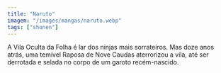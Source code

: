 ```yaml
---
title: "Naruto"
imagem: "/images/mangas/naruto.webp"
tags: ["shonen"]
---
```


A Vila Oculta da Folha é lar dos ninjas mais sorrateiros. Mas doze anos atrás, uma temível Raposa de Nove Caudas aterrorizou a vila, até ser derrotada e selada no corpo de um garoto recém-nascido.
